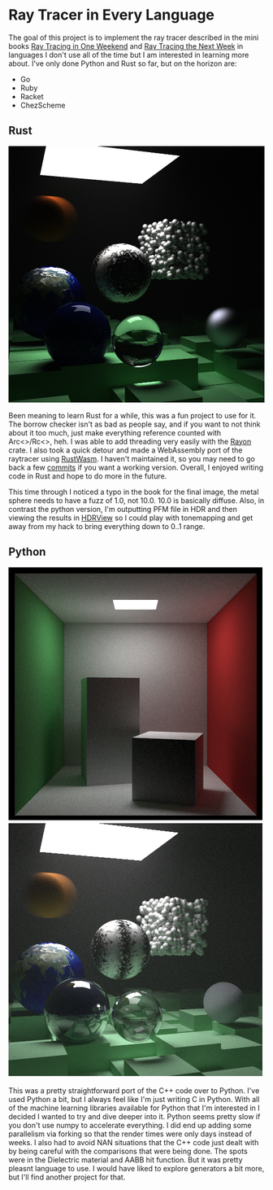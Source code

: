 Ray Tracer in Every Language
============================

The goal of this project is to implement the ray tracer described in the mini books [Ray Tracing in One Weekend](http://in1weekend.blogspot.com/2016/01/ray-tracing-in-one-weekend.html) and [Ray Tracing the Next Week](http://in1weekend.blogspot.com/2016/01/ray-tracing-second-weekend.html) in languages I don't use all of the time but I am interested in learning more about.  I've only done Python and Rust so far, but on the horizon are:

* Go
* Ruby
* Racket
* ChezScheme

Rust
----

![Final](rust/raytrace/final.png)

Been meaning to learn Rust for a while, this was a fun project to use for it. The borrow checker isn't as bad as people say, and if you want
to not think about it too much, just make everything reference counted with Arc<>/Rc<>, heh. I was able to add threading very easily with the [Rayon](https://crates.io/crates/rayon) crate. I also took a quick detour and made a WebAssembly port of the raytracer using [RustWasm](https://rustwasm.github.io/book/game-of-life/introduction.html).  I haven't maintained it, so you may need to go back a few [commits](https://github.com/bzztbomb/raytracer_in_every_language/commit/b2ab73af3e4ec9b8078a2d197adceddfc881e918) if you want a working version. Overall, I enjoyed writing code in Rust and hope to do more in the future.

This time through I noticed a typo in the book for the final image, the metal sphere needs to have a fuzz of 1.0, not 10.0.  10.0 is basically diffuse.  Also, in contrast the python version, I'm outputting PFM file in HDR and then viewing the results in [HDRView](https://bitbucket.org/wkjarosz/hdrview) so I could play with tonemapping and get away from my hack to bring everything down to 0..1 range.

Python
------

![Cornell](python/cornell.png)
![Final](python/final.png)

This was a pretty straightforward port of the C++ code over to Python.  I've used Python a bit, but I always feel like I'm just writing C in Python.  With all of the machine learning libraries available for Python that I'm interested in I decided I wanted to try and dive deeper into it.  Python seems pretty slow if you don't use numpy to accelerate everything. I did end up adding some parallelism via forking so that the render times were only days instead of weeks. I also had to avoid NAN situations that the C++ code just dealt with by being careful with the comparisons that were being done.  The spots were in the Dielectric material and AABB hit function. But it was pretty pleasnt language to use.  I would have liked to explore generators a bit more, but I'll find another project for that.
